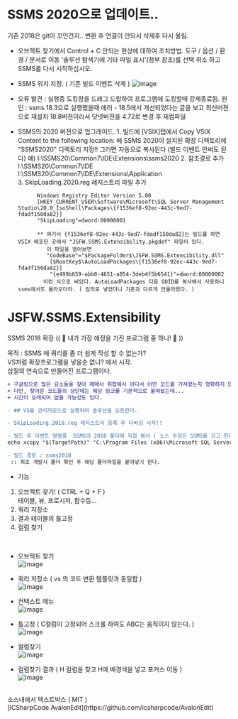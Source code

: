 # SSMS 2020으로 업데이트..
 기존 2018은 git이 꼬인건지.. 변환 후 연결이 안되서 삭제후 다시 올림. 

 - 오브젝트 찾기에서 Control + C 안되는 현상에 대하여 조치방법.
   도구 / 옵션 / 환경 / 문서로 이동 
			     '솔루션 탐색기에 기타 파일 표시'(첨부 참조)를 선택 취소
			하고 SSMS를 다시 시작하십시오. 

- SSMS 위치 지정. ( 기존 빌드 이벤트 삭제 )
![image](https://github.com/user-attachments/assets/9bcac9ba-956e-485d-84eb-a5efed0a78ac)

- 오류 발견 : 실행중 도킹창을 드래그 드랍하여 프로그램에 도킹할때 강제종료됨.
		   원인 : ssms 18.3으로 실행했을때 에러 - 18.5에서 개선되었다는 글을 보고 최신버젼으로 재설치
				  18.8버젼이라서 닷넷버젼을 4.72로 변경 후 재컴파일

- SSMS의 2020 버젼으로 업그레이드.
		1. 빌드에 [VSIX]탭에서 Copy VSIX Content to the following location: 에 SSMS 2020이 설치된 확장 디렉토리에 "SSMS2020" 디렉토리 지정!! 
		그러면 자동으로 복사된다 (빌드 이벤트 안써도 된다)
		예) I:\SSMS20\Common7\IDE\Extensions\ssms2020
		2. 참조경로 추가 
			I:\SSMS20\Common7\IDE\
			I:\SSMS20\Common7\IDE\Extensions\Application\
		3. SkipLoading.2020.reg 레지스트리 파일 추가
			
			Windows Registry Editor Version 5.00
			[HKEY_CURRENT_USER\Software\Microsoft\SQL Server Management Studio\20.0_IsoShell\Packages\{f1536ef8-92ec-443c-9ed7-fdadf150da82}]
			"SkipLoading"=dword:00000001

			** 여기서 {f1536ef8-92ec-443c-9ed7-fdadf150da82}는 빌드를 하면 VSIX 배포된 곳에서 "JSFW.SSMS.Extensibility.pkgdef" 파일이 있다. 
			   이 파일을 열어보면 
			   "CodeBase"="$PackageFolder$\JSFW.SSMS.Extensibility.dll"
				[$RootKey$\AutoLoadPackages\{f1536ef8-92ec-443c-9ed7-fdadf150da82}]
				"{e499b659-abb0-4651-a054-3deb4f5b6541}"=dword:00000002
			  이런 식으로 써있다. AutoLoadPackages 다음 GUID를 복사해서 사용하니 ssms에서도 올라오더라. ( 임의로 넣었더니 기존과 다르게 안올라왔다. )



   

# JSFW.SSMS.Extensibility
SSMS 2018 확장 (( 💙 내가 가장 애정을 가진 프로그램 중 하나! 💙 ))

목적 : SSMS 에 쿼리를 좀 더 쉽게 작성 할 수 없는가?<br />
 VS처럼 확장프로그램을 넣을순 없나? 에서 시작.<br />
 삽질의 연속으로 만들어진 프로그램이다.<br />
 
```diff
+ 구글링으로 많은 요소들을 찾아 헤매서 취합해서 어디서 어떤 코드를 가져왔는지 명확하지 않다. 
+ 다만, 찾아온 코드들의 상단에는 해당 링크를 기본적으로 붙여놨는데... 
+ 시간이 오래되어 없을 가능성도 있다.
```

```diff
- ## VS를 관리자모드로 실행하여 솔루션을 오픈한다.

- SkipLoading.2018.reg 레지스트리 등록 후 디버깅 시작!!

- 빌드 후 이벤트 명령줄  SSMS의 2018 폴더에 직접 복사 ( 소스 수정은 SSMS를 끄고 한다 )
echo xcopy "$(TargetPath)" "C:\Program Files (x86)\Microsoft SQL Server Management Studio 18\Common7\IDE\Extensions\ssms2018\$(TargetFileName)" /y /r

- 빌드 경로 : ssms2018 
 :: 최초 개발시 폴더 확인 후 해당 폴더파일을 붙여넣기 한다.
```

- 기능
1. 오브젝트 찾기! ( CTRL + Q + F )<br />
   테이블, 뷰, 프로시저, 함수등... <br />
2. 쿼리 저장소<br />
3. 결과 테이블의 틀고정<br />
4. 컬럼 찾기<br />

<br />

- 오브젝트 찾기<br />
![image](https://user-images.githubusercontent.com/116536524/198232613-c652e985-d581-42d8-a6b0-898d8bf3dbab.png)

- 쿼리 저장소 ( vs 의 코드 변환 템플릿과 동일함 )<br />
![image](https://user-images.githubusercontent.com/116536524/198232678-617e46dd-2c34-48de-bfa9-9608e7c3af80.png)

- 컨텍스트 메뉴<br />
![image](https://user-images.githubusercontent.com/116536524/198233002-afa5d934-8ee2-4062-b9c8-751e311d5002.png)

- 틀고정 ( C컬럼이 고정되어 스크롤 하여도 ABC는 움직이지 않는다. )<br />
![image](https://user-images.githubusercontent.com/116536524/198234530-b1f6da43-c3ff-4a91-9c0c-d2778748c15c.png)

- 컬럼찾기<br />
![image](https://user-images.githubusercontent.com/116536524/198233501-2b6964be-6373-4a97-a8c9-0fbeb0c7fd04.png)

- 컬럼찾기 결과 ( H 컬럼을 찾고 H에 배경색을 넣고 포커스 이동 )<br />
![image](https://user-images.githubusercontent.com/116536524/198233607-e4932af1-270d-4cd2-aeaa-ab1b62468e7e.png)


<br />
소스내에서 텍스트박스 ( MIT )<br />
[ICSharpCode.AvalonEdit](https://github.com/icsharpcode/AvalonEdit) <br />


